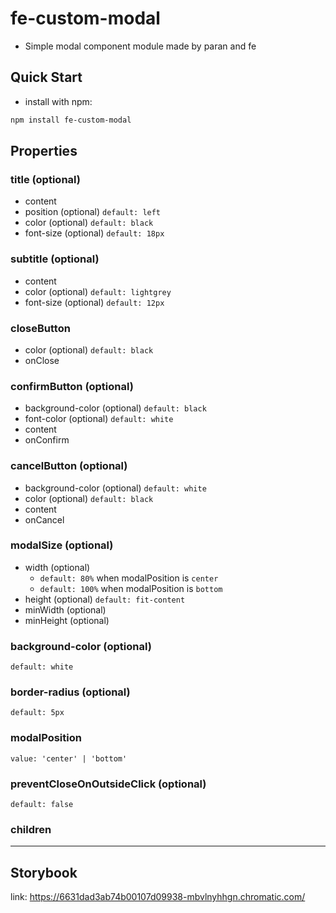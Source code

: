 # fe-custom-modal
- Simple modal component module made by paran and fe

## Quick Start

- install with npm:
```bash
npm install fe-custom-modal
```

## Properties

### title (optional)

- content
- position (optional) `default: left`
- color (optional) `default: black`
- font-size (optional) `default: 18px`

### subtitle (optional)

- content
- color (optional) `default: lightgrey`
- font-size (optional) `default: 12px`

### closeButton

- color (optional) `default: black`
- onClose 

### confirmButton (optional)

- background-color (optional) `default: black`
- font-color (optional) `default: white`
- content
- onConfirm

### cancelButton (optional)

- background-color (optional) `default: white`
- color (optional) `default: black`
- content
- onCancel

### modalSize (optional)

- width (optional)
  - `default: 80%` when modalPosition is `center`
  - `default: 100%` when modalPosition is `bottom`
- height (optional) `default: fit-content`
- minWidth (optional)
- minHeight (optional)

### background-color (optional)

`default: white`

### border-radius (optional)

`default: 5px`

### modalPosition

`value: 'center' | 'bottom'`

### preventCloseOnOutsideClick (optional)

`default: false`

### children

---
## Storybook
link: https://6631dad3ab74b00107d09938-mbvlnyhhgn.chromatic.com/